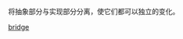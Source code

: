 
将抽象部分与实现部分分离，使它们都可以独立的变化。

[bridge](https://github.com/aaronnju/design_patterns/blob/master/structural_patterns/bridge.rst)